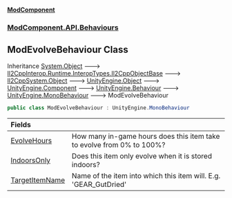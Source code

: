 #### [ModComponent](index.md 'index')
### [ModComponent.API.Behaviours](index.md#ModComponent.API.Behaviours 'ModComponent.API.Behaviours')

## ModEvolveBehaviour Class

Inheritance [System.Object](https://docs.microsoft.com/en-us/dotnet/api/System.Object 'System.Object') &#129106; [Il2CppInterop.Runtime.InteropTypes.Il2CppObjectBase](https://docs.microsoft.com/en-us/dotnet/api/Il2CppInterop.Runtime.InteropTypes.Il2CppObjectBase 'Il2CppInterop.Runtime.InteropTypes.Il2CppObjectBase') &#129106; [Il2CppSystem.Object](https://docs.microsoft.com/en-us/dotnet/api/Il2CppSystem.Object 'Il2CppSystem.Object') &#129106; [UnityEngine.Object](https://docs.microsoft.com/en-us/dotnet/api/UnityEngine.Object 'UnityEngine.Object') &#129106; [UnityEngine.Component](https://docs.microsoft.com/en-us/dotnet/api/UnityEngine.Component 'UnityEngine.Component') &#129106; [UnityEngine.Behaviour](https://docs.microsoft.com/en-us/dotnet/api/UnityEngine.Behaviour 'UnityEngine.Behaviour') &#129106; [UnityEngine.MonoBehaviour](https://docs.microsoft.com/en-us/dotnet/api/UnityEngine.MonoBehaviour 'UnityEngine.MonoBehaviour') &#129106; ModEvolveBehaviour

```csharp
public class ModEvolveBehaviour : UnityEngine.MonoBehaviour
```

| Fields | |
| :--- | :--- |
| [EvolveHours](ModEvolveBehaviour.EvolveHours.md 'ModComponent.API.Behaviours.ModEvolveBehaviour.EvolveHours') | How many in-game hours does this item take to evolve from 0% to 100%? |
| [IndoorsOnly](ModEvolveBehaviour.IndoorsOnly.md 'ModComponent.API.Behaviours.ModEvolveBehaviour.IndoorsOnly') | Does this item only evolve when it is stored indoors? |
| [TargetItemName](ModEvolveBehaviour.TargetItemName.md 'ModComponent.API.Behaviours.ModEvolveBehaviour.TargetItemName') | Name of the item into which this item will. E.g. 'GEAR_GutDried' |
